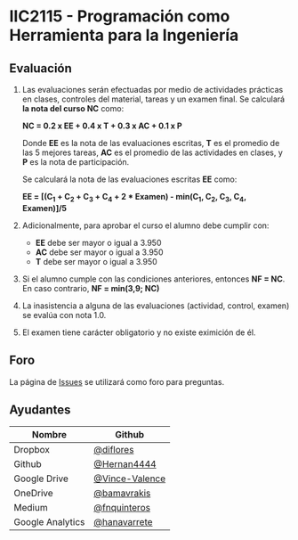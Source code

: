 ﻿
# IIC2115 - Programación como Herramienta para la Ingeniería


## Evaluación

1. Las evaluaciones serán efectuadas por medio de actividades prácticas en clases, 
controles del material, tareas y un examen final. Se calculará **la nota del curso NC** como:

    **NC = 0.2 x EE + 0.4 x T + 0.3 x AC + 0.1 x P**

    Donde **EE** es la nota de las evaluaciones escritas, **T** es el promedio de las 5 mejores tareas, **AC** es el promedio de las actividades en clases, y **P** es la nota de participación.
    
    Se calculará la nota de las evaluaciones escritas **EE** como:
    
    **EE = [(C<sub>1</sub> + C<sub>2</sub> + C<sub>3</sub> + C<sub>4</sub> + 2 * Examen) - min(C<sub>1</sub>, C<sub>2</sub>, C<sub>3</sub>, C<sub>4</sub>, Examen)]/5**

1.  Adicionalmente, para aprobar el curso el alumno debe cumplir con:
    - **EE** debe ser mayor o igual a 3.950
    - **AC** debe ser mayor o igual a 3.950
    - **T** debe ser mayor o igual a 3.950
1. Si el alumno cumple con las condiciones anteriores, entonces **NF = NC**. En caso contrario, **NF = min(3,9; NC)**
1. La inasistencia a alguna de las evaluaciones (actividad, control, examen) se evalúa con nota 1.0.
1. El examen tiene carácter obligatorio y no existe eximición de él.

## Foro

La página de [Issues](../../issues) se utilizará como foro para preguntas.


## Ayudantes

| Nombre | Github |
| ------ | ------ |
| Dropbox | [@diflores](https://github.com/diflores) |
| Github | [@Hernan4444](https://github.com/Hernan4444) |
| Google Drive | [@Vince-Valence](https://github.com/Vince-Valence) |
| OneDrive | [@bamavrakis](https://github.com/bamavrakis) |
| Medium | [@fnquinteros](https://github.com/fnquinteros) |
| Google Analytics | [@hanavarrete](https://github.com/hanavarrete) |
